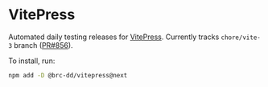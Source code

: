 # VitePress

Automated daily testing releases for [VitePress](https://github.com/vuejs/vitepress). Currently tracks `chore/vite-3` branch ([PR#856](https://github.com/vuejs/vitepress/pull/856)).

To install, run:

```sh
npm add -D @brc-dd/vitepress@next
```
